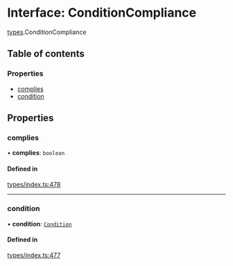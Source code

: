 # Interface: ConditionCompliance

[types](../wiki/types).ConditionCompliance

## Table of contents

### Properties

- [complies](../wiki/types.ConditionCompliance#complies)
- [condition](../wiki/types.ConditionCompliance#condition)

## Properties

### complies

• **complies**: `boolean`

#### Defined in

[types/index.ts:478](https://github.com/PolymeshAssociation/polymesh-sdk/blob/07b115c8/src/types/index.ts#L478)

___

### condition

• **condition**: [`Condition`](../wiki/types#condition)

#### Defined in

[types/index.ts:477](https://github.com/PolymeshAssociation/polymesh-sdk/blob/07b115c8/src/types/index.ts#L477)
